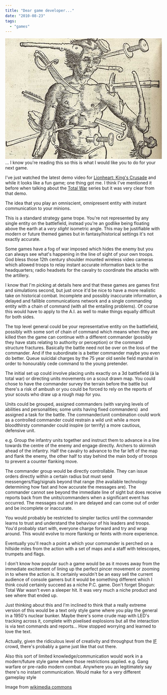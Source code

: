 ```yaml
---
title: "Dear game developer..."
date: "2010-08-23"
tags: 
  - "games"
---
```


![](images/theWoundedManWeb.jpg "theWoundedManWeb")... I know you're reading this so this is what I would like you to do for your next game.

I've just watched the latest demo video for [Lionheart: King's Crusade](http://www.rockpapershotgun.com/2010/08/20/lionheart-kings-crusade-gamescom-trailer/?utm_source=feedburner&utm_medium=feed&utm_campaign=Feed:+RockPaperShotgun+(Rock,+Paper,+Shotgun)) and while it looks like a fun game; one thing got me. I think I've mentioned it before when talking about the [Total War](http://spurious-logic.net/?p=273) series but it was very clear from that demo.

The idea that you play an omniscient, omnipresent entity with instant communication to your minions.

This is a standard strategy game trope. You're not represented by any single entity on the battlefield, instead you're an godlike being floating above the earth at a _very slight_ isometric angle. This may be justifiable with modern or future themed games but in fantasy/historical settings it's not exactly accurate.

Some games have a fog of war imposed which hides the enemy but you can always see what's happening in the line of sight of your own troops. God bless those 12th century shoulder mounted wireless video cameras which allowed troops to relay instant accurate information back to the headquarters; radio headsets for the cavalry to coordinate the attacks with the artillery.

I know that I'm picking at details here and that these games are games first and simulations second, but just once it'd be nice to have a more realistic take on historical combat. Incomplete and possibly inaccurate information, a delayed and fallible communications network and a single commanding entity with a chain of command (with all the entailing problems). Of course this would have to apply to the A.I. as well to make things equally difficult for both sides.

The top level general could be your representative entity on the battlefield, possibly with some sort of chain of command which means when they are killed then the game can continue with a different commander (possibly they have stats relating to authority or perception) or the command structure fractures. Basically the battle need not be over on the loss of the commander. And if the subordinate is a better commander maybe you even do better. Queue suicidal charges by the 75 year old senile field marshal in order to honourably cede command to the young pretender.

The initial set up could involve placing units exactly on a 3d battlefield (á la total war) or directing units movements on a scout drawn map. You could chose to have the commander survey the terrain before the battle but there's a risk of ambush or you could be forced to rely on the reports of your scouts who draw up a rough map for you.

Units could be grouped, assigned commanders (with varying levels of abilities and personalities; some units having fixed commanders)  and assigned a task for the battle. The commander/unit combination could work as a controlled commander could restrain a wild unit while a more bloodthirsty commander could inspire (or terrify) a more cautious, defensive unit.

e.g. Group the infantry units together and instruct them to advance in a line towards the centre of the enemy and engage directly. Archers to skirmish ahead of the infantry. Half the cavalry to advance to the far left of the map and flank the enemy, the other half to stay behind the main body of troops to prevent a counter flanking move.

The commander group would be directly controllable. They can issue orders directly within a certain radius but must send messengers/flag/signals beyond that range (the available technology determining how fast and how accurate the messages are). The commander cannot see beyond the immediate line of sight but does receive reports back from the units/commanders when a significant event has occurred. The messages out and in are delayed and can come out of order and be incomplete or inaccurate.

You would probably be restricted to simpler tactics until the commander learns to trust and understand the behaviour of his leaders and troops. You'd probably start with, everyone charge forward and try and wrap around. This would evolve to more flanking or feints with more experience.

Eventually you'll reach a point a which your commander is perched on a hillside miles from the action with a set of maps and a staff with telescopes, trumpets and flags.

I don't know how popular such a game would be as it moves away from the immediate excitement of lining up the perfect pincer movement or zooming in to where the action is. It certainly wouldn't be an easy sell the current audience of console gamers but it would be something different which I think could certainly succeed as a niche P.C. game. Don't forget Shogun: Total War wasn't even a sleeper hit. It was very much a niche product and see where that ended up.

<edit>

Just thinking about this and I'm inclined to think that a really extreme version of this would be a text only style game where you play the general in a 1950's nuclear bunker. Maybe there's some crude map with LED's tracking across it, complete with pixelised explosions but all the interaction is via text commands and reports... How stopped worrying and learned to love the text.

Actually, given the ridiculous level of creativity and throughput from the [IF](http://en.wikipedia.org/wiki/Interactive_fiction) crowd, there's probably a game just like that out there.

<edit2>

Also this sort of limited knowledge/communication would work in a modern/future style game where those restrictions applied. e.g. Gang warfare or pre-radio modern combat. Anywhere you an legitimately say there's no instant communication. Would make for a very different gameplay style

Image from [wikimedia commons](http://commons.wikimedia.org/wiki/File:Wound_Man.jpg)
